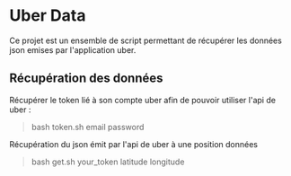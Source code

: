 # Uber Data

Ce projet est un ensemble de script permettant de récupérer les données json emises par l'application uber.

## Récupération des données

Récupérer le token lié à son compte uber afin de pouvoir utiliser l'api de uber : 

> bash token.sh email password 

Récupération du json émit par l'api de uber à une position données

> bash get.sh your_token latitude longitude
